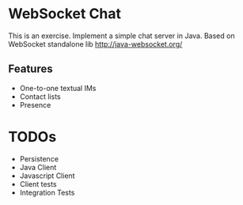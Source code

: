# WebSocket Chat

This is an exercise. Implement a simple chat server in Java. Based on WebSocket standalone lib http://java-websocket.org/

## Features

* One-to-one textual IMs
* Contact lists
* Presence 

# TODOs

* Persistence
* Java Client
* Javascript Client
* Client tests
* Integration Tests